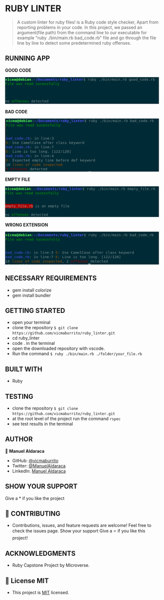 # RUBY LINTER

>  A custom linter for ruby files! is a Ruby code style checker, Apart from reporting problems in your code. In this project, we passed an argument(file path) from the command line to our executable for example
"ruby ./bin/main.rb bad_code.rb" file and go through the file line by line to detect some predetermined ruby offenses.

## RUNNING APP

   **GOOD CODE**

![screenshot](assets/Good_code.png)

   **BAD CODE**

![screenshot](assets/bad_code_up.png)

   **EMPTY FILE**

![screenshot](assets/Empty_file.png)

   **WRONG EXTENSION**

![screenshot](assets/Bad_code.png)

## NECESSARY REQUIREMENTS

- gem install colorize
- gem install bundler

## GETTING STARTED

- open your terminal
- clone the repository `$ git clone https://github.com/vicmaburrito/ruby_linter.git`
- cd ruby_linter
- code . in the terminal
- open the downloaded repository with vscode. 
- Run the command `$ ruby ./bin/main.rb ./folder/your_file.rb`

## BUILT WITH

- Ruby

## TESTING

- clone the repository `$ git clone https://github.com/vicmaburrito/ruby_linter.git`
- at the root level of the project run the command `rspec`
- see test results in the terminal

## AUTHOR

👤 **Manuel Aldaraca**

- GitHub: [@vicmaburrito](https://github.com/vicmaburrito)
- Twitter: [@ManuelAldaraca](https://twitter.com/ManuelAldaraca)
- LinkedIn: [Manuel Aldaraca](https://www.linkedin.com/in/manuel-aldaraca/)

## SHOW YOUR SUPPORT
Give a \* if you like the project

## 🤝 CONTRIBUTING
- Contributions, issues, and feature requests are welcome!
Feel free to check the issues page. Show your support
Give a ⭐️ if you like this project!

## ACKNOWLEDGMENTS

- Ruby Capstone Project by Microverse.

## 📝 License MIT
- This project is [MIT](./LICENSE) licensed.